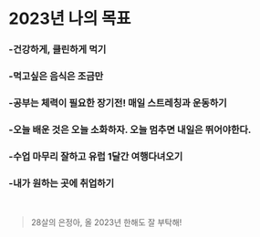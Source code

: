 # 2023년 나의 목표

### -건강하게, 클린하게 먹기
### -먹고싶은 음식은 조금만
### -공부는 체력이 필요한 장기전! 매일 스트레칭과 운동하기
### -오늘 배운 것은 오늘 소화하자. 오늘 멈추면 내일은 뛰어야한다.
### -수업 마무리 잘하고 유럽 1달간 여행다녀오기
### -내가 원하는 곳에 취업하기
<br>

> 28살의 은정아, 올 2023년 한해도 잘 부탁해!